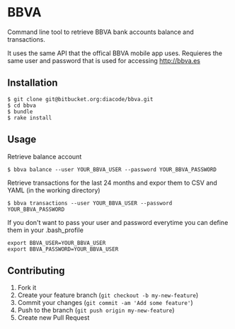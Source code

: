 # BBVA

Command line tool to retrieve BBVA bank accounts balance and transactions.

It uses the same API that the offical BBVA mobile app uses. Requieres the same user and password that is used for accessing http://bbva.es

## Installation

    $ git clone git@bitbucket.org:diacode/bbva.git
    $ cd bbva
    $ bundle
    $ rake install

## Usage

Retrieve balance account

    $ bbva balance --user YOUR_BBVA_USER --password YOUR_BBVA_PASSWORD

Retrieve transactions for the last 24 months and expor them to CSV and YAML (in the working directory)

    $ bbva transactions --user YOUR_BBVA_USER --password YOUR_BBVA_PASSWORD

If you don't want to pass your user and password everytime you can define them in your .bash_profile

    export BBVA_USER=YOUR_BBVA_USER
    export BBVA_PASSWORD=YOUR_BBVA_USER


## Contributing

1. Fork it
2. Create your feature branch (`git checkout -b my-new-feature`)
3. Commit your changes (`git commit -am 'Add some feature'`)
4. Push to the branch (`git push origin my-new-feature`)
5. Create new Pull Request
